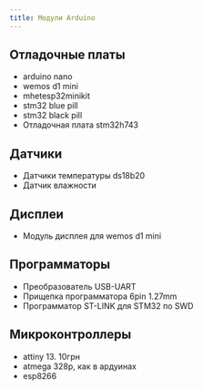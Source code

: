```yaml
---
title: Модули Arduino
---
```


## Отладочные платы
- arduino nano
- wemos d1 mini
- mhetesp32minikit
- stm32 blue pill
- stm32 black pill
- Отладочная плата stm32h743 

## Датчики
- Датчики температуры ds18b20
- Датчик влажности


## Дисплеи
- Модуль дисплея для wemos d1 mini


## Программаторы
- Преобразователь USB-UART
- Прищепка программатора 6pin 1.27mm 
- Программатор ST-LINK для STM32 по SWD


## Микроконтроллеры
- attiny 13. 10грн
- atmega 328p, как в ардуинах
- esp8266
